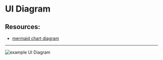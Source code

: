 # UI Diagram
## Resources:
- [mermaid chart diagram](https://www.mermaidchart.com/)
---
![example UI Diagram](/docs/img/exampleUI-Diagram.png)